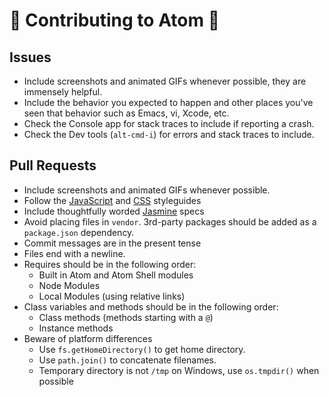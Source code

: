 # :rotating_light: Contributing to Atom :rotating_light:


## Issues
  * Include screenshots and animated GIFs whenever possible, they are immensely
    helpful.
  * Include the behavior you expected to happen and other places you've seen
    that behavior such as Emacs, vi, Xcode, etc.
  * Check the Console app for stack traces to include if reporting a crash.
  * Check the Dev tools (`alt-cmd-i`) for errors and stack traces to include.

## Pull Requests
  * Include screenshots and animated GIFs whenever possible.
  * Follow the [JavaScript](https://github.com/styleguide/javascript) and
    [CSS](https://github.com/styleguide/css) styleguides
  * Include thoughtfully worded [Jasmine](http://pivotal.github.com/jasmine/)
    specs
  * Avoid placing files in `vendor`. 3rd-party packages should be added as a
    `package.json` dependency.
  * Commit messages are in the present tense
  * Files end with a newline.
  * Requires should be in the following order:
    * Built in Atom and Atom Shell modules
    * Node Modules
    * Local Modules (using relative links)
  * Class variables and methods should be in the following order:
    * Class methods (methods starting with a `@`)
    * Instance methods
  * Beware of platform differences
    * Use `fs.getHomeDirectory()` to get home directory.
    * Use `path.join()` to concatenate filenames.
    * Temporary directory is not `/tmp` on Windows, use `os.tmpdir()` when
      possible
